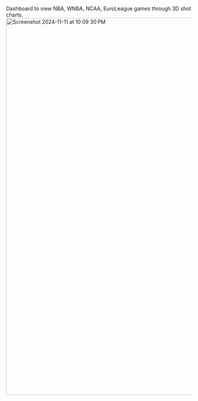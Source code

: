 Dashboard to view NBA, WNBA, NCAA, EuroLeague games through 3D shot charts.
<img width="1020" alt="Screenshot 2024-11-11 at 10 09 30 PM" src="https://github.com/user-attachments/assets/6769487a-d149-4c2e-9b51-26032ab39be9">
